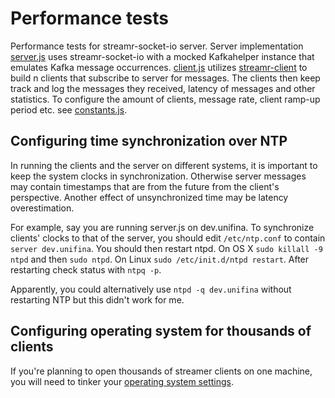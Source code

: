 # Performance tests

Performance tests for streamr-socket-io server. Server implementation
[server.js](server.js) uses streamr-socket-io with a mocked Kafkahelper
instance that emulates Kafka message occurrences. [client.js](client.js)
utilizes [streamr-client](https://github.com/Unifina/streamr-client) to build n
clients that subscribe to server for messages. The clients then keep track and
log the messages they received, latency of messages and other statistics. To
configure the amount of clients, message rate, client ramp-up period etc. see
[constants.js](constants.js).


## Configuring time synchronization over NTP

In running the clients and the server on different systems, it is important to
keep the system clocks in synchronization. Otherwise server messages may
contain timestamps that are from the future from the client's perspective.
Another effect of unsynchronized time may be latency overestimation.

For example, say you are running server.js on dev.unifina. To synchronize
clients' clocks to that of the server, you should edit `/etc/ntp.conf` to
contain `server dev.unifina`. You should then restart ntpd. On OS X
`sudo killall -9 ntpd` and then `sudo ntpd`. On Linux `sudo /etc/init.d/ntpd
restart`. After restarting check status with `ntpq -p`.

Apparently, you could alternatively use `ntpd -q dev.unifina` without
restarting NTP but this didn't work for me.

## Configuring operating system for thousands of clients
If you're planning to open thousands of streamer clients on one machine, you
will need to tinker your [operating system
settings](http://b.oldhu.com/2012/07/19/increase-tcp-max-connections-on-mac-os-x/).
